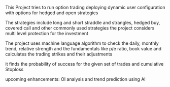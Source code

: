 This Project tries to run option trading deploying dynamic user configuration with options for hedged and open strategies

The strategies include long and short straddle and strangles, hedged buy, covered call and other commonly used strategies
the project considers multi level protection for the investment 

The project uses machine language algorithm to check the daily, monthly trend, relative strength and the fundamentals like p/e ratio, book value and calculates the trading strikes and their adjustments

it finds the probability of success for the given set of trades and cumulative Stoploss

upcoming enhancements: OI analysis and trend prediction using AI
